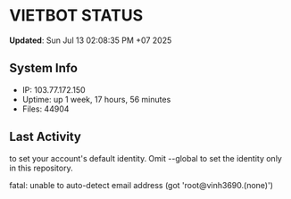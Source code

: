 # VIETBOT STATUS
**Updated**: Sun Jul 13 02:08:35 PM +07 2025

## System Info
- IP: 103.77.172.150
- Uptime: up 1 week, 17 hours, 56 minutes
- Files: 44904

## Last Activity

to set your account's default identity.
Omit --global to set the identity only in this repository.

fatal: unable to auto-detect email address (got 'root@vinh3690.(none)')
